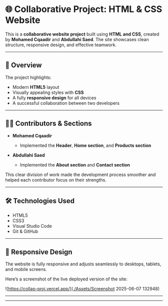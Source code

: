 
# 🌐 Collaborative Project: HTML & CSS Website

This is a **collaborative website project** built using **HTML and CSS**, created by **Mohamed Cqaadir** and **Abdullahi Saed**. The site showcases clean structure, responsive design, and effective teamwork.

---

## 📌 Overview

The project highlights:

- Modern **HTML5** layout  
- Visually appealing styles with **CSS**  
- A fully **responsive design** for all devices  
- A successful collaboration between two developers  

---

## 👨‍💻 Contributors & Sections

- **Mohamed Cqaadir**  
  - Implemented the **Header**, **Home section**, and **Products section**

- **Abdullahi Saed**  
  - Implemented the **About section** and **Contact section**

This clear division of work made the development process smoother and helped each contributor focus on their strengths.

---

## 🛠️ Technologies Used

- HTML5  
- CSS3  
- Visual Studio Code  
- Git & GitHub  

---

## 📱 Responsive Design

The website is fully responsive and adjusts seamlessly to desktops, tablets, and mobile screens.

Here’s a screenshot of the live deployed version of the site:

![https://collap-proj.vercel.app/](./Assets/Screenshot 2025-06-07 132948)


---




---

